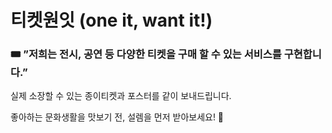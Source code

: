 # 티켓원잇 (one it, want it!)

### 🎟️ ”저희는 전시, 공연 등 다양한 티켓을 구매 할 수 있는 서비스를 구현합니다.”

실제 소장할 수 있는 종이티켓과 포스터를 같이 보내드립니다.

좋아하는 문화생활을 맛보기 전, 설렘을 먼저 받아보세요! 🤗
